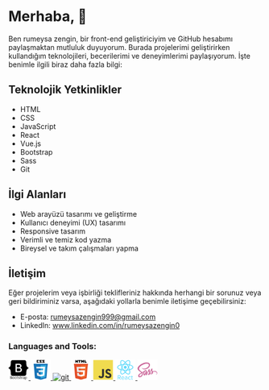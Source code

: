 

# Merhaba, 👋

Ben rumeysa zengin, bir front-end geliştiriciyim ve GitHub hesabımı paylaşmaktan mutluluk duyuyorum. Burada projelerimi geliştirirken kullandığım teknolojileri, becerilerimi ve deneyimlerimi paylaşıyorum. İşte benimle ilgili biraz daha fazla bilgi:

## Teknolojik Yetkinlikler

- HTML
- CSS
- JavaScript
- React
- Vue.js
- Bootstrap
- Sass
- Git

## İlgi Alanları

- Web arayüzü tasarımı ve geliştirme
- Kullanıcı deneyimi (UX) tasarımı
- Responsive tasarım
- Verimli ve temiz kod yazma
- Bireysel ve takım çalışmaları yapma


## İletişim

Eğer projelerim veya işbirliği teklifleriniz hakkında herhangi bir sorunuz veya geri bildiriminiz varsa, aşağıdaki yollarla benimle iletişime geçebilirsiniz:

- E-posta: rumeysazengin999@gmail.com
- LinkedIn: www.linkedin.com/in/rumeysazengin0


<h3 align="left">Languages and Tools:</h3>
<p align="left"> <a href="https://getbootstrap.com" target="_blank" rel="noreferrer"> <img src="https://raw.githubusercontent.com/devicons/devicon/master/icons/bootstrap/bootstrap-plain-wordmark.svg" alt="bootstrap" width="40" height="40"/> </a> <a href="https://www.w3schools.com/css/" target="_blank" rel="noreferrer"> <img src="https://raw.githubusercontent.com/devicons/devicon/master/icons/css3/css3-original-wordmark.svg" alt="css3" width="40" height="40"/> </a> <a href="https://git-scm.com/" target="_blank" rel="noreferrer"> <img src="https://www.vectorlogo.zone/logos/git-scm/git-scm-icon.svg" alt="git" width="40" height="40"/> </a> <a href="https://www.w3.org/html/" target="_blank" rel="noreferrer"> <img src="https://raw.githubusercontent.com/devicons/devicon/master/icons/html5/html5-original-wordmark.svg" alt="html5" width="40" height="40"/> </a> <a href="https://developer.mozilla.org/en-US/docs/Web/JavaScript" target="_blank" rel="noreferrer"> <img src="https://raw.githubusercontent.com/devicons/devicon/master/icons/javascript/javascript-original.svg" alt="javascript" width="40" height="40"/> </a> <a href="https://reactjs.org/" target="_blank" rel="noreferrer"> <img src="https://raw.githubusercontent.com/devicons/devicon/master/icons/react/react-original-wordmark.svg" alt="react" width="40" height="40"/> </a> <a href="https://sass-lang.com" target="_blank" rel="noreferrer"> <img src="https://raw.githubusercontent.com/devicons/devicon/master/icons/sass/sass-original.svg" alt="sass" width="40" height="40"/> </a> </p>





